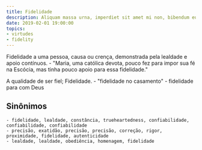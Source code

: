 ```yaml
---
title: Fidelidade
description: Aliquam massa urna, imperdiet sit amet mi non, bibendum euismod est.
date: 2019-02-01 19:00:00
topics: 
- virtudes
- fidelity
---
```


Fidelidade a uma pessoa, causa ou crença, demonstrada pela lealdade e apoio contínuos.
	- "Maria, uma católica devota, pouco fez para impor sua fé na Escócia, mas tinha pouco apoio para essa fidelidade."

A qualidade de ser fiel; Fidelidade.
	- "fidelidade no casamento"
	- fidelidade para com Deus

## Sinônimos
	- fidelidade, lealdade, constância, trueheartedness, confiabilidade, confiabilidade, confiabilidade
	- precisão, exatidão, precisão, precisão, correção, rigor, proximidade, fidelidade, autenticidade
	- lealdade, lealdade, obediência, homenagem, fidelidade


